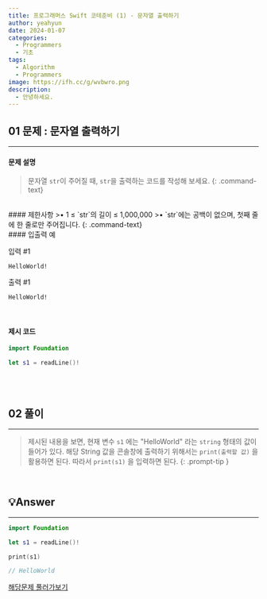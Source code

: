 ```yaml
---
title: 프로그래머스 Swift 코테준비 (1) - 문자열 출력하기
author: yeahyun
date: 2024-01-07
categories:
  - Programmers
  - 기초
tags:
  - Algorithm
  - Programmers
image: https://ifh.cc/g/wvbwro.png
description:
  - 안녕하세요.
---
```

## 01 문제 : 문자열 출력하기 

---
#### 문제 설명

>문자열 `str`이 주어질 때, `str`을 출력하는 코드를 작성해 보세요.
{: .command-text}

<br>
#### 제한사항
>•  1 ≤ `str`의 길이 ≤ 1,000,000
>• `str`에는 공백이 없으며, 첫째 줄에 한 줄로만 주어집니다.
{: .command-text}
  
<br>
#### 입출력 예

입력 #1

```
HelloWorld!
```

출력 #1
```
HelloWorld!
```



<br>

#### 제시 코드

```swift
import Foundation

let s1 = readLine()!
```

<br>
<br>

## 02 풀이
---

>제시된 내용을 보면,
현재 변수 `s1` 에는 "HelloWorld" 라는 `string` 형태의 값이 들어가 있다.
해당 String 값을 콘솔창에 출력하기 위해서는 `print(출력할 값)` 을 활용하면 된다.
따라서  `print(s1)` 을 입력하면 된다.
{: .prompt-tip }



<br>

## 💡Answer
---

```swift
import Foundation

let s1 = readLine()!

print(s1)

// HelloWorld
```


[해당문제 풀러가보기](https://school.programmers.co.kr/learn/courses/30/lessons/181952)